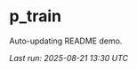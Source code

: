 # p_train

Auto-updating README demo.

<!--START_SECTION:status-->
_Last run: 2025-08-21 13:30 UTC_
<!--END_SECTION:status-->









































